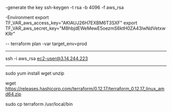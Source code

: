 -generate the key
ssh-keygen -t rsa -b 4096 -f aws_rsa

-Environment
export TF_VAR_aws_access_key="AKIAUJ26H7EXBM6T3SXF"
export TF_VAR_aws_secret_key="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"

--
terraform plan -var target_env=prod

---
ssh -i aws_rsa ec2-user@3.14.244.223


---
sudo yum install wget unzip

wget https://releases.hashicorp.com/terraform/0.12.17/terraform_0.12.17_linux_amd64.zip

sudo cp terraform /usr/local/bin